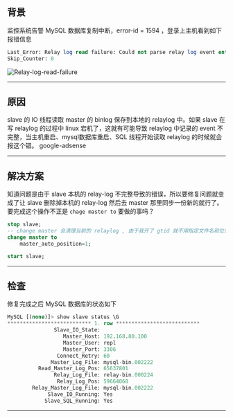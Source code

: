 ## 背景
监控系统告警 MySQL 数据库复制中断，error-id = 1594 ，登录上主机看到如下报错信息
```sql
Last_Error: Relay log read failure: Could not parse relay log event entry. The possible reasons are: the master's binary log is corrupted (you can check this by running 'mysqlbinlog' on the binary log), the slave's relay log is corrupted (you can check this by running 'mysqlbinlog' on the relay log), a network problem, or a bug in the master's or slave's MySQL code. If you want to check the master's binary log or slave's relay log, you will be able to know their names by issuing 'SHOW SLAVE STATUS' on this slave.
Skip_Counter: 0
```
![Relay-log-read-failure](static/2020-12/Relay-log-read-failure.png)


---

## 原因
slave 的 IO 线程读取 master 的 binlog 保存到本地的 relaylog 中。如果 slave 在写 relaylog 的过程中 linux 宕机了，这就有可能导致 relaylog 中记录的 event 不完整，当主机重启、mysql数据库重启、SQL 线程开始读取 relaylog 的时候就会报这个错。
google-adsense

---

## 解决方案
知道问题是由于 slave 本机的 relay-log 不完整导致的错误，所以要修复问题就变成了让 slave 删除掉本机的 relay-log 然后去 master 那里同步一份新的就行了。要完成这个操作不正是 `chage master to` 要做的事吗？
```sql
stop slave;
-- change master 会清理当前的 relaylog , 由于我开了 gtid 就不用指定文件名和位置了
change master to 
    master_auto_position=1;

start slave;
```
---


## 检查
修复完成之后 MySQL 数据库的状态如下
```sql
MySQL [(none)]> show slave status \G
*************************** 1. row ***************************
               Slave_IO_State: 
                  Master_Host: 192.168.80.100
                  Master_User: repl
                  Master_Port: 3306
                Connect_Retry: 60
              Master_Log_File: mysql-bin.002222
          Read_Master_Log_Pos: 65637801
               Relay_Log_File: relay-bin.000224
                Relay_Log_Pos: 59664068
        Relay_Master_Log_File: mysql-bin.002222
             Slave_IO_Running: Yes
            Slave_SQL_Running: Yes
```

---

